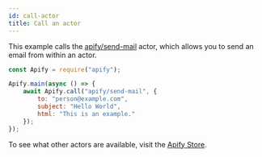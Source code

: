 ```yaml
---
id: call-actor
title: Call an actor
---
```


This example calls the [apify/send-mail](https://apify.com/apify/send-mail) actor, which allows you to send an email from within an actor.

```javascript
const Apify = require("apify");

Apify.main(async () => {
    await Apify.call("apify/send-mail", {
        to: "person@example.com",
        subject: "Hello World",
        html: "This is an example."
    });
});
```

To see what other actors are available, visit the [Apify Store](https://apify.com/store).
